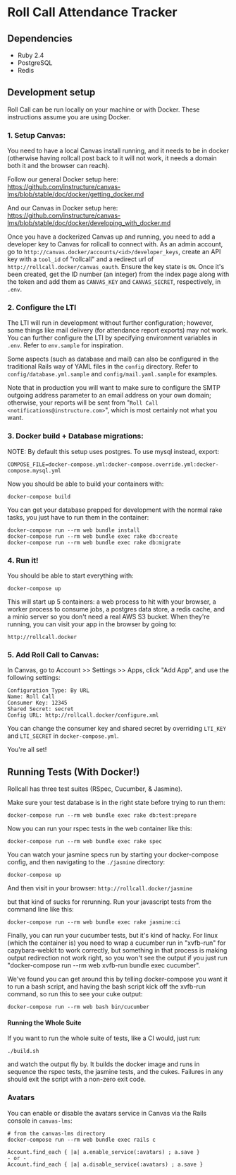 # Roll Call Attendance Tracker

## Dependencies

- Ruby 2.4
- PostgreSQL
- Redis

## Development setup

Roll Call can be run locally on your machine or with Docker. These instructions
assume you are using Docker.

### 1. Setup Canvas:

You need to have a local Canvas install running, and it needs to be in
docker (otherwise having rollcall post back to it will not work, it needs
a domain both it and the browser can reach).

Follow our general Docker setup here:
https://github.com/instructure/canvas-lms/blob/stable/doc/docker/getting_docker.md

And our Canvas in Docker setup here:
https://github.com/instructure/canvas-lms/blob/stable/doc/docker/developing_with_docker.md

Once you have a dockerized Canvas up and running, you need to add a
developer key to Canvas for rollcall to connect with. As an admin
account, go to `http://canvas.docker/accounts/<id>/developer_keys`,
create an API key with a `tool_id` of "rollcall" and a redirect url of
`http://rollcall.docker/canvas_oauth`. Ensure the key state is `ON`.
Once it's been created, get the ID number (an integer) from the index
page along with the token and add them as `CANVAS_KEY` and
`CANVAS_SECRET`, respectively, in `.env`.

### 2. Configure the LTI

The LTI will run in development without further configuration; however, some
things like mail delivery (for attendance report exports) may not work. You can
further configure the LTI by specifying environment variables in `.env`. Refer
to `env.sample` for inspiration.

Some aspects (such as database and mail) can also be configured in the
traditional Rails way of YAML files in the `config` directory. Refer to
`config/database.yml.sample` and `config/mail.yaml.sample` for examples.

Note that in production you will want to make sure to configure the SMTP
outgoing address parameter to an email address on your own domain; otherwise,
your reports will be sent from "`Roll Call <notifications@instructure.com>`",
which is most certainly not what you want.

### 3. Docker build + Database migrations:

NOTE: By default this setup uses postgres. To use mysql instead, export:

    COMPOSE_FILE=docker-compose.yml:docker-compose.override.yml:docker-compose.mysql.yml

Now you should be able to build your containers with:

    docker-compose build

You can get your database prepped for development with the normal
rake tasks, you just have to run them in the container:

    docker-compose run --rm web bundle install
    docker-compose run --rm web bundle exec rake db:create
    docker-compose run --rm web bundle exec rake db:migrate

### 4. Run it!

You should be able to start everything with:

    docker-compose up

This will start up 5 containers: a web process to hit with your browser, a
worker process to consume jobs, a postgres data store, a redis cache, and a
minio server so you don't need a real AWS S3 bucket. When they're running, you
can visit your app in the browser by going to:

`http://rollcall.docker`

### 5. Add Roll Call to Canvas:

In Canvas, go to Account >> Settings >> Apps, click "Add App", and use the following settings:

    Configuration Type: By URL
    Name: Roll Call
    Consumer Key: 12345
    Shared Secret: secret
    Config URL: http://rollcall.docker/configure.xml

You can change the consumer key and shared secret by overriding `LTI_KEY` and `LTI_SECRET`
in `docker-compose.yml`.

You're all set!

## Running Tests (With Docker!)

Rollcall has three test suites (RSpec, Cucumber, & Jasmine).

Make sure your test database is in the right state before trying to run them:

    docker-compose run --rm web bundle exec rake db:test:prepare

Now you can run your rspec tests in the web container like this:

    docker-compose run --rm web bundle exec rake spec

You can watch your jasmine specs run by starting your docker-compose config, and then navigating to the `./jasmine` directory:

    docker-compose up

And then visit in your browser: `http://rollcall.docker/jasmine`

but that kind of sucks for rerunning. Run your javascript tests from the command line like this:

    docker-compose run --rm web bundle exec rake jasmine:ci

Finally, you can run your cucumber tests, but it's kind of hacky.  For linux
(which the container is) you need to wrap a cucumber run in "xvfb-run" for
capybara-webkit to work correctly, but something in that process is
making output redirection not work right, so you won't see the output if you
just run "docker-compose run --rm web xvfb-run bundle exec cucumber".

We've found you can get around this by telling docker-compose you want it to run
a bash script, and having the bash script kick off the xvfb-run command,
so run this to see your cuke output:

    docker-compose run --rm web bash bin/cucumber

#### Running the Whole Suite

If you want to run the whole suite of tests, like a CI would, just run:

    ./build.sh

and watch the output fly by. It builds the docker image and runs in sequence the rspec tests,
the jasmine tests, and the cukes. Failures in any should exit the script with a non-zero exit code.

### Avatars

You can enable or disable the avatars service in Canvas via the Rails console in `canvas-lms`:

    # from the canvas-lms directory
    docker-compose run --rm web bundle exec rails c

    Account.find_each { |a| a.enable_service(:avatars) ; a.save }
    - or -
    Account.find_each { |a| a.disable_service(:avatars) ; a.save }

